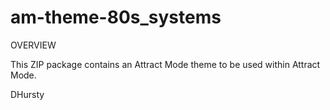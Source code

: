 # am-theme-80s_systems

OVERVIEW

This ZIP package contains an Attract Mode theme to be used within Attract Mode.

DHursty
